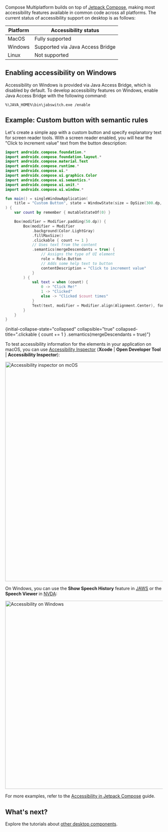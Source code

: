 [//]: # (title: Support for desktop accessibility features)

Compose Multiplatform builds on top of [Jetpack Compose](https://developer.android.com/jetpack/compose), making most accessibility features available in common
code across all platforms. The current status of accessibility support on desktop is as follows:

| Platform | Accessibility status             |
|----------|----------------------------------|
| MacOS    | Fully supported                  |
| Windows  | Supported via Java Access Bridge |
| Linux    | Not supported                    | 

## Enabling accessibility on Windows

Accessibility on Windows is provided via Java Access Bridge, which is disabled by default.
To develop accessibility features on Windows, enable Java Access Bridge with the following command:

```Console
%\JAVA_HOME%\bin\jabswitch.exe /enable
```

## Example: Custom button with semantic rules

Let's create a simple app with a custom button and specify explanatory text for screen reader tools.
With a screen reader enabled, you will hear the "Click to increment value" text from the button description:

```kotlin
import androidx.compose.foundation.*
import androidx.compose.foundation.layout.*
import androidx.compose.material.Text
import androidx.compose.runtime.*
import androidx.compose.ui.*
import androidx.compose.ui.graphics.Color
import androidx.compose.ui.semantics.*
import androidx.compose.ui.unit.*
import androidx.compose.ui.window.*

fun main() = singleWindowApplication(
    title = "Custom Button", state = WindowState(size = DpSize(300.dp, 200.dp))
) {
    var count by remember { mutableStateOf(0) }

    Box(modifier = Modifier.padding(50.dp)) {
        Box(modifier = Modifier
            .background(Color.LightGray)
            .fillMaxSize()
            .clickable { count += 1 }
            // Uses text from the content  
            .semantics(mergeDescendants = true) {
                // Assigns the type of UI element
                role = Role.Button
                // Adds some help text to button
                contentDescription = "Click to increment value"
            }
        ) {
            val text = when (count) {
                0 -> "Click Me!"
                1 -> "Clicked"
                else -> "Clicked $count times"
            }
            Text(text, modifier = Modifier.align(Alignment.Center), fontSize = 24.sp)
        }
    }
}
```
{initial-collapse-state="collapsed" collapsible="true" collapsed-title=".clickable { count += 1 } .semantics(mergeDescendants = true)"}

To test accessibility information for the elements in your application on macOS, you can use [Accessibility Inspector](https://developer.apple.com/documentation/accessibility/accessibility-inspector)
(**Xcode** | **Open Developer Tool** | **Accessibility Inspector**):

<img src="compose-desktop-accessibility-macos.png" alt="Accessibility inspector on mcOS" width="700"/>

On Windows, you can use the **Show Speech History** feature in [JAWS](https://www.freedomscientific.com/Products/Blindness/JAWS) 
or the **Speech Viewer** in [NVDA](https://www.nvaccess.org/):

<img src="compose-desktop-accessibility.png" alt="Accessibility on Windows" width="600"/>


For more examples, refer to the [Accessibility in Jetpack Compose](https://developer.android.com/develop/ui/compose/accessibility) guide.

## What's next?

Explore the tutorials about [other desktop components](https://github.com/JetBrains/compose-multiplatform/tree/master/tutorials#desktop).